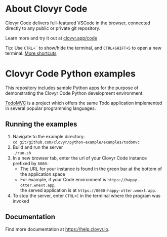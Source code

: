 # About Clovyr Code

Clovyr Code delivers full-featured VSCode in the browser, connected directly to 
any public or private git repository. 

Learn more and try it out at [clovyr.app/code](https://clovyr.app/code)

Tip: Use `` CTRL+` `` to show/hide the terminal, and `CTRL+SHIFT+5` to open a new 
terminal. [More shortcuts](https://help.clovyr.io/code/keyboard-shortcuts)

# Clovyr Code Python examples

This repository includes sample Python apps for the
purpose of demonstrating the Clovyr Code Python development environment.

[TodoMVC](http://todomvc.com/) is a project which offers the same Todo application 
implemented in several popular programming languages.

## Running the examples

1. Navigate to the example directory:<br/>
`cd git/github.com/clovyr/python-example/examples/todomvc`
1. Build and run the server<br>
`./run.sh`
1. In a new browser tab, enter the url of your Clovyr Code instance
prefixed by `8080-`
   * The URL for your instance is found in the green bar at the bottom of 
   the application space
   * For example, if your Code environment is `https://happy-otter.wnext.app`,<br> 
   the served application is at `https://8080-happy-otter.wnext.app`. 
1. To stop the server, enter `CTRL+C` in the terminal where the program was
invoked

## Documentation
Find more documentation at https://help.clovyr.io.
